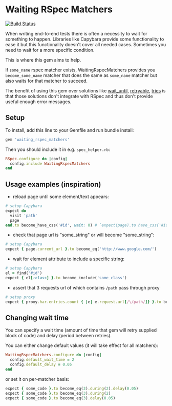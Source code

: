# Waiting RSpec Matchers

[![Build Status](https://travis-ci.org/abotalov/waiting_rspec_matchers.svg?branch=master)](https://travis-ci.org/abotalov/waiting_rspec_matchers)

When writing end-to-end tests there is often a necessity to wait for something to happen. Libraries like Capybara provide some functionality to ease it but this functionality doesn't cover all needed cases. Sometimes you need to wait for a more specific condition.

This is where this gem aims to help.

If `some_name` rspec matcher exists, WaitingRspecMatchers provides you `become_some_name` matcher that does the same as `some_name` matcher but also waits for that matcher to succeed.

The benefit of using this gem over solutions like [wait_until](https://gist.github.com/jnicklas/d8da686061f0a59ffdf7), [retryable](https://github.com/carlo/retryable), [tries](https://github.com/krautcomputing/tries) is that those solutions don't integrate with RSpec and thus don't provide useful enough error messages.

## Setup

To install, add this line to your Gemfile and run bundle install:
```ruby
gem 'waiting_rspec_matchers'
```

Then you should include it in e.g. `spec_helper.rb`:
```ruby
RSpec.configure do |config|
  config.include WaitingRspecMatchers
end
```

## Usage examples (inspiration)

* reload page until some element/text appears:

```ruby
# setup Capybara
expect do
  visit 'path'
  page
end.to become_have_css('#id', wait: 0) # `expect(page).to have_css('#id', wait: 0)` is internally invoked by this gem
```

* check that page url is "some_string" or will become "some_string":

```ruby
# setup Capybara
expect { page.current_url }.to become_eq('http://www.google.com/')
```

* wait for element attribute to include a specific string:

```ruby
# setup Capybara
el = find('#id')
expect { el[:class] }.to become_include('some_class')
```

* assert that 3 requests url of which contains `/path` pass through proxy

```ruby
# setup proxy
expect { proxy.har.entries.count { |e| e.request.url[/\/path/]} }.to become_eq(3)
```

## Changing wait time

You can specify a wait time (amount of time that gem will retry supplied block of code) and delay (period between retries).

You can either change default values (it will take effect for all matchers):

```ruby
WaitingRspecMatchers.configure do |config|
  config.default_wait_time = 2
  config.default_delay = 0.05
end
```

or set it on per-matcher basis:

```ruby
expect { some_code }.to become_eq(3).during(2).delay(0.05)
expect { some_code }.to become_eq(3).during(2)
expect { some_code }.to become_eq(3).delay(0.05)
```
